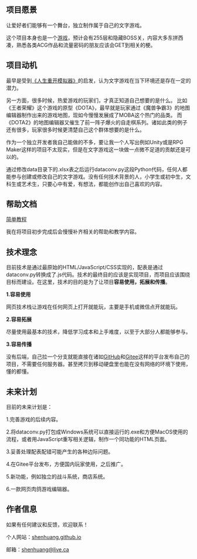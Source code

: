 ## 项目愿景

让爱好者们能够有一个舞台，独立制作属于自己的文字游戏。

这个项目本身也是一个[游戏](https://shenhuang.github.io/catacomb/catacomb.html)，预计会有255层和隐藏BOSS关，内容大多东拼西凑，熟悉各类ACG作品和流量密码的朋友应该会GET到相关的梗。

## 项目动机

最早是受到[《人生重开模拟器》](https://liferestart.syaro.io/view/)的启发，认为文字游戏在当下环境还是存在一定的潜力。

另一方面，很多时候，热爱游戏的玩家们，才真正知道自己想要的是什么。
比如《王者荣耀》这个游戏的原型《DOTA》，最早就是玩家通过《魔兽争霸3》的地图编辑器制作出来的游戏地图，现如今慢慢发展成了MOBA这个热门的品类。
而《DOTA2》的地图编辑器又催生了前一阵子爆火的自走棋系列。诸如此类的例子还有很多，玩家很多时候更清楚自己这个群体想要的是什么。

作为一个独立开发者我自己能做的不多，要让我一个人写出例如Unity或是RPG Maker这样的项目不太现实，但是在文字游戏这一块做一点微不足道的贡献还是可以的。

通过修改data目录下的.xlsx表之后运行dataconv.py这段Python代码，任何人都能参与创建或修改自己的文字游戏。没有任何技术背景的人，小学生或初中生，文科生或艺术生，只要心中有爱，有想法，都能创作出自己喜欢的内容。

## 帮助文档

[简单教程](https://github.com/shenhuang/catacomb/blob/main/help/%E6%95%B0%E6%8D%AE%E7%94%9F%E6%88%90%E4%BD%BF%E7%94%A8%E6%95%99%E7%A8%8B.md)

我在将项目初步完成后会慢慢补齐相关的帮助和教学内容。

## 技术理念

目前技术是通过最原始的HTML/JavaScript/CSS实现的，配表是通过dataconv.py转换成了.js代码。技术的最终目的应该是实现项目，而项目应该围绕目标而建设。在这里，技术的目的是为了让项目**容易使用，拓展和传播**。

**1.容易使用**

网页技术栈让游戏在任何网页上打开就能玩，主要是手机或微信点开就能玩。

**2.容易拓展**

尽量使用最基本的技术，降低学习成本和上手难度，以至于大部分人都能够参与。

**3.容易传播**

没有后端，自己拉一个分支就能直接在诸如[GitHub](https://github.com/)和[Gitee](https://gitee.com/)这样的平台发布自己的项目，不需要任何服务器。甚至拷贝到移动硬盘里也能在没有网络的环境下使用，懂的都懂。

## 未来计划

目前的未来计划是：

1.完善游戏的后续内容。

2.将dataconv.py打包成Windows系统可以直接运行的.exe和方便MacOS使用的流程，或者用JavaScript重写相关逻辑，制作一个同功能的HTML页面。

3.妥善处理配表配错可能产生的各种边际问题。

4.在Gitee平台发布，方便国内玩家使用，之后推广。

5.新功能，例如独立的战斗系统，商店系统。

6.一款网页肉鸽游戏编辑器。

## 作者信息

如果有任何建议和反馈，欢迎联系！

个人网站：[shenhuang.github.io](shenhuang.github.io)

邮箱：shenhuang@live.ca
